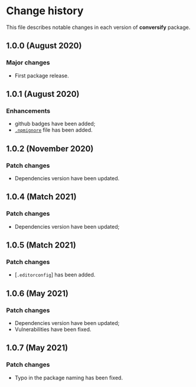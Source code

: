 # Change history

This file describes notable changes in each version of **conversify** package.

## 1.0.0 (August 2020)

### Major changes
+ First package release.
 
## 1.0.1 (August 2020)

### Enhancements
+ github badges have been added;
+ [`.npmignore`](.npmignore) file has been added.
 
## 1.0.2 (November 2020)
 
### Patch changes
+ Dependencies version have been updated.

## 1.0.4 (Match 2021)
 
### Patch changes
+ Dependencies version have been updated;

## 1.0.5 (Match 2021)
 
### Patch changes
+ [`.editorconfig`] has been added.

## 1.0.6 (May 2021)

### Patch changes
+ Dependencies version have been updated;
+ Vulnerabilities have been fixed.

## 1.0.7 (May 2021)

### Patch changes
+ Typo in the package naming has been fixed.

